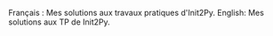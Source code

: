 Français : Mes solutions aux travaux pratiques d'Init2Py.
English: Mes solutions aux TP de Init2Py.
